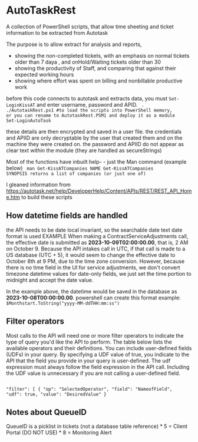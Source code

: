 # AutoTaskRest
A collection of PowerShell scripts, that allow time sheeting and ticket information to be extracted from Autotask

The purpose is to allow extract for analysis and reports,
  * showing the non-completed tickets, with an emphasis on normal tickets older than 7 daya , and onHold/Waiting tickets older than 30
  * showing the productivity of Staff, and comparing that against their expected working hours
  * showing where effort was spent on billing and nonbillable productive work

before this code connects to autotask and extracts data, you must <code>Set-LoginKissAT</code> and enter username, password and APID.
<code>
. ./AutotaskRest.ps1 #to load the scripts into PowerShell memory, or you can rename to AutotaskRest.PSM1 and deploy it as a module
Set-LoginAutoTask
</code>

these details are then encrypted and saved in a user file. the credentials and APIID are only decryptable by the user that created them and on the machine they were created on. the password and APIID do not appear as clear text within the module (they are handled as secureStrings)


Most of the functions have inbuilt help- - just the Man command (example below)
<code>
man Get-KissATCompanies
  NAME
  Get-KissATCompanies
  SYNOPSIS
  returns a list of companies (or just one of)
</code>
  
I gleaned information from https://autotask.net/help/DeveloperHelp/Content/APIs/REST/REST_API_Home.htm to build these scripts

<h2>How datetime fields are handled</h2>
the API needs to be date local invariant, so the searchable date text date format is used 
EXAMPLE  When making a ContractServiceAdjustments call, the effective date is submitted as <b>2023-10-09T02:00:00.00</b>, that is, 2 AM on October 9. Because the API intakes call in UTC, if that call is made to a US database (UTC + 5), it would seem to change the effective date to October 8th at 9 PM, due to the time zone conversion.
However, because there is no time field in the UI for service adjustments, we don't convert timezone datetime values for date-only fields, we just set the time portion to midnight and accept the date value.

In the example above, the datetime would be saved in the database as <b>2023-10-08T00:00:00.00</b>.
powershell can create this format  example: <code>$Monthstart.ToString("yyyy-MM-ddTHH:mm:ss")</code>


<h2>Filter operators</h2>
Most calls to the API will need one or more filter operators to indicate the type of query you'd like the API to perform. The table below lists the available operators and their definitions.
You can include user-defined fields (UDFs) in your query. By specifying a UDF value of true, you indicate to the API that the field you provide in your query is user-defined. The udf expression must always follow the field expression in the API call. Including the UDF value is unnecessary if you are not calling a user-defined field.
<code>
  
  "filter": [
        {
            "op": "SelectedOperator",
            "field": "NameofField",
            "udf": true,
            "value": "DesiredValue"
        }
 </code>

 <h2>  Notes about QueueID  </h2>
QueueID is a picklist in tickets (not a database table reference)
  * 5 = Client Portal (DO NOT USE)
  * 8 = Monitoring Alert


